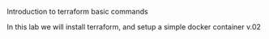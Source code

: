 Introduction to terraform basic commands

In this lab we will install terraform, and setup a simple docker container
v.02

